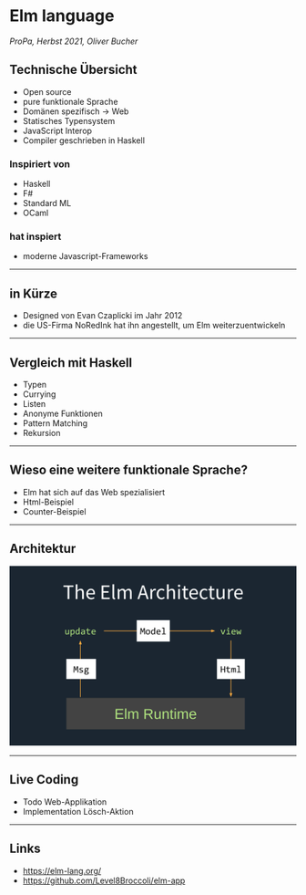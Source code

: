 # Elm language

_ProPa, Herbst 2021, Oliver Bucher_

## Technische Übersicht

- Open source
- pure funktionale Sprache
- Domänen spezifisch -> Web
- Statisches Typensystem
- JavaScript Interop
- Compiler geschrieben in Haskell

### Inspiriert von

- Haskell
- F#
- Standard ML
- OCaml

### hat inspiert

- moderne Javascript-Frameworks

---

## in Kürze

- Designed von Evan Czaplicki im Jahr 2012
- die US-Firma NoRedInk hat ihn angestellt, um Elm weiterzuentwickeln

---

## Vergleich mit Haskell

- Typen
- Currying
- Listen
- Anonyme Funktionen
- Pattern Matching
- Rekursion

---

## Wieso eine weitere funktionale Sprache?

- Elm hat sich auf das Web spezialisiert
- Html-Beispiel
- Counter-Beispiel

---

## Architektur

![](./img/architecture.png)

---

## Live Coding

- Todo Web-Applikation
- Implementation Lösch-Aktion

---

## Links

- https://elm-lang.org/
- https://github.com/Level8Broccoli/elm-app
